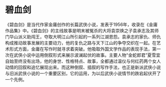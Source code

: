 # 碧血剑

《碧血剑》是当代作家金庸创作的长篇武侠小说，发表于1956年，收录在《金庸作品集》中。《碧血剑》的主线故事是明末被冤杀的大将袁崇焕之子袁承志及其师门华山派义助闯王，夺取大明江山所引起的一系列江湖恩怨。袁承志的家仇、师仇构成推动故事发展的主要动力，他的复仇之路与天下江山的争夺交织在一起。在艺术形式方面，金庸在写作时就寻求着突破。他吸取外国文学作品的表现手法，第一次在武侠小说中运用倒叙形式来展示波澜起伏的故事。主要人物“金蛇郎君”夏雪宜自始至终没有出场，他的身世、性格特点、故事，全都通过温仪与何红药两个女人动情的回叙和追忆展现出来。而这种倒叙、插叙的写作手法，也正是新派武侠小说与旧派武侠小说的一个重要区别，它的运用，为以后武侠小说情节的跌宕起伏开了一个先例。

